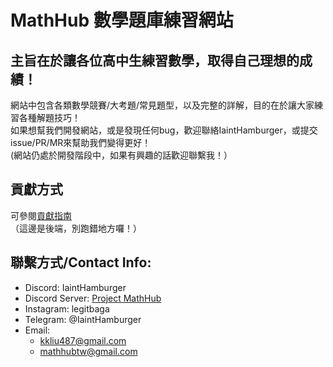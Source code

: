 # MathHub 數學題庫練習網站
## 主旨在於讓各位高中生練習數學，取得自己理想的成績！
網站中包含各類數學競賽/大考題/常見題型，以及完整的詳解，目的在於讓大家練習各種解題技巧！   
如果想幫我們開發網站，或是發現任何bug，歡迎聯絡IaintHamburger，或提交issue/PR/MR來幫助我們變得更好！   
(網站仍處於開發階段中，如果有興趣的話歡迎聯繫我！）  

## 貢獻方式  
可參閱[貢獻指南](/CONTRIBUTING.md)  
（這邊是後端，別跑錯地方囉！）  

## 聯繫方式/Contact Info:  
- Discord: IaintHamburger  
- Discord Server: [Project MathHub](https://discord.gg/YnJ3dBq7fa)  
- Instagram: legitbaga  
- Telegram: @IaintHamburger  
- Email:
    - kkliu487@gmail.com
    - mathhubtw@gmail.com
